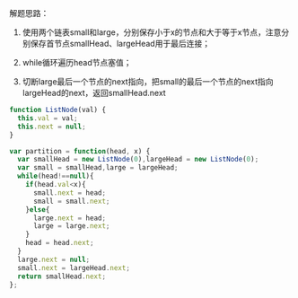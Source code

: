 解题思路：

1. 使用两个链表small和large，分别保存小于x的节点和大于等于x节点，注意分别保存首节点smallHead、largeHead用于最后连接；

2. while循环遍历head节点塞值；

3. 切断large最后一个节点的next指向，把small的最后一个节点的next指向largeHead的next，返回smallHead.next

```js
function ListNode(val) {
  this.val = val;
  this.next = null;
}

var partition = function(head, x) {
  var smallHead = new ListNode(0),largeHead = new ListNode(0);
  var small = smallHead,large = largeHead;
  while(head!==null){
    if(head.val<x){
      small.next = head;
      small = small.next;
    }else{
      large.next = head;
      large = large.next;
    }
    head = head.next;
  }
  large.next = null;
  small.next = largeHead.next;
  return smallHead.next;
};
```

